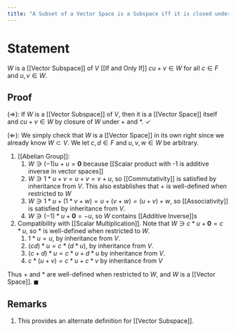```yaml
---
title: "A Subset of a Vector Space is a Subspace iff it is closed under scaling and addition"
---
```


# Statement
$W$ is a [[Vector Subspace]] of $V$ [[If and Only If]] $c u + v \in W$ for all $c \in F$ and $u, v \in W$.
## Proof
$(\Rightarrow)$: If $W$ is a [[Vector Subspace]] of $V$, then it is a [[Vector Space]] itself and $c u + v \in W$ by closure of $W$ under $+$ and $*$. $\checkmark$

$(\Leftarrow)$: We simply check that $W$ is a [[Vector Space]] in its own right since we already know $W \subset V$. We let $c, d \in F$ and $u, v, w \in W$ be arbitrary.
1. [[Abelian Group]]:
	1. $W \ni (-1) u + u = \mathbf{0}$ because [[Scalar product with -1 is additive inverse in vector spaces]]
	2. $W \ni 1 * u + v = u + v = v + u$, so [[Commutativity]] is satisfied by inheritance from $V$. This also establishes that $+$ is well-defined when restricted to $W$
	3. $W \ni 1 * u + (1 * v + w) = u + (v + w) = (u + v) + w$, so [[Associativity]] is satisfied by inheritance from $V$.
	4. $W \ni (-1) * u + \mathbf{0} = -u$, so $W$ contains [[Additive Inverse]]s
2. Compatibility with [[Scalar Multiplication]]. Note that $W \ni c * u + \mathbf{0} = c * u$, so $*$ is well-defined when restricted to $W$.
	1. $1 * u = u$, by inheritance from $V$.
	2. $(cd)*u = c * (d * u)$, by inheritance from $V$.
	3. $(c + d) * u = c * u + d * u$ by inheritance from $V$.
	4. $c * (u + v) = c * u + c * v$ by inheritance from $V$

Thus $+$ and $*$ are well-defined when restricted to $W$, and $W$ is a [[Vector Space]]. $\blacksquare$

## Remarks
1. This provides an alternate definition for [[Vector Subspace]].